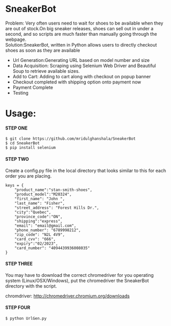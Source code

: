 <h1><a id="SneakerBot_0"></a>SneakerBot</h1>
<p>Problem: Very often users need to wait for shoes to be available when they are out of stock.On big sneaker releases, shoes can sell out in under a second, and so scripts are much faster than manually going through the webpage.<br>
Solution:SneakerBot, written in Python allows users to directly checkout shoes as soon as they are available</p>
<ul>
<li>Url Generation:Generating URL based on model number and size</li>
<li>Data Acquisition: Scraping using Selenium Web Driver and Beautiful Soup to retrieve available sizes.</li>
<li>Add to Cart: Adding to cart along with checkout on popup banner</li>
<li>Checkout completed with shipping option onto payment now</li>
<li>Payment Complete</li>
<li>Testing</li>
</ul>

# Usage:

#### STEP ONE
```
$ git clone https://github.com/mridulghanshala/SneakerBot
$ cd SneakerBot
$ pip install selenium 
```

#### STEP TWO
Create a config.py file in the local directory that looks similar to this for each order you are placing.
```
keys = {
    "product_name":"stan-smith-shoes",
    "product_model":"M20324",
    "first_name": "John ",
    "last_name": "Fisher",
    "street_address": "Forest Hills Dr.",
    "city":"Quebec",
    "province_code":"ON",
    "shipping":"express",
    "email": "email@gmail.com",
    "phone_number": "6789998212",
    "zip_code": "N2L 4V9",
    "card_cvv": "666",
    "expiry":"02/2023",
    "card_number": "4094439936008035"
}
```
#### STEP THREE
You may have to download the correct chromedriver for you operating system (Linux/OSX/Windows), put the chromedriver the SneakerBot directory with the script.

chromdriver: http://chromedriver.chromium.org/downloads

#### STEP FOUR
```
$ python UrlGen.py
```

